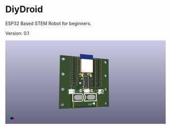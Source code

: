 # DiyDroid
ESP32 Based STEM Robot for beginners.

Version: 0.1

![3Dview](https://github.com/Amal-George/DiyDroid/blob/main/DiyDroidPCB/DiyDroid3DView.png)

